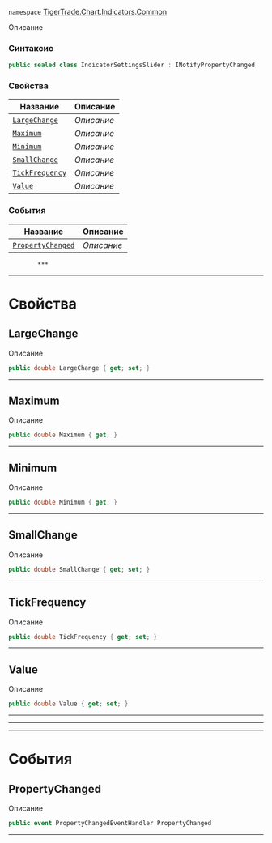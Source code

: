 
`namespace` [TigerTrade.Chart](../../../TigerTrade.Chart.md).[Indicators](../../../TigerTrade.Chart/Indicators.md).[Common](../../../TigerTrade.Chart/Indicators/Common.md)


Описание

### Синтаксис
```csharp
public sealed class IndicatorSettingsSlider : INotifyPropertyChanged
```


### Свойства
| Название | Описание |
| --- | --- |
| [`LargeChange`](./IndicatorSettingsSlider.cs/Свойства/LargeChange.md) | *Описание* |
| [`Maximum`](./IndicatorSettingsSlider.cs/Свойства/Maximum.md) | *Описание* |
| [`Minimum`](./IndicatorSettingsSlider.cs/Свойства/Minimum.md) | *Описание* |
| [`SmallChange`](./IndicatorSettingsSlider.cs/Свойства/SmallChange.md) | *Описание* |
| [`TickFrequency`](./IndicatorSettingsSlider.cs/Свойства/TickFrequency.md) | *Описание* |
| [`Value`](./IndicatorSettingsSlider.cs/Свойства/Value.md) | *Описание* |

### События
| Название | Описание |
| --- | --- |
| [`PropertyChanged`](./IndicatorSettingsSlider.cs/События/PropertyChanged.md) | *Описание* |




            ***
  ***
  # Свойства

## LargeChange
Описание

```csharp
public double LargeChange { get; set; }
```
***

## Maximum
Описание

```csharp
public double Maximum { get; }
```
***

## Minimum
Описание

```csharp
public double Minimum { get; }
```
***

## SmallChange
Описание

```csharp
public double SmallChange { get; set; }
```
***

## TickFrequency
Описание

```csharp
public double TickFrequency { get; set; }
```
***

## Value
Описание

```csharp
public double Value { get; set; }
```
***
***
  ***
  # События

## PropertyChanged
Описание

```csharp
public event PropertyChangedEventHandler PropertyChanged
```
***

